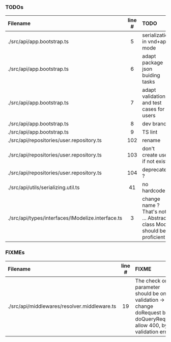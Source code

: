 ### TODOs
| Filename | line # | TODO
|:------|:------:|:------
| ./src/api/app.bootstrap.ts | 5 | serialization in vnd+api mode
| ./src/api/app.bootstrap.ts | 6 | adapt package json buiding tasks
| ./src/api/app.bootstrap.ts | 7 | adapt validations and test cases for users
| ./src/api/app.bootstrap.ts | 8 | dev branch
| ./src/api/app.bootstrap.ts | 9 | TS lint
| ./src/api/repositories/user.repository.ts | 102 | rename
| ./src/api/repositories/user.repository.ts | 103 | don't create user if not exists
| ./src/api/repositories/user.repository.ts | 104 | deprecated ?
| ./src/api/utils/serializing.util.ts | 41 | no hardcode
| ./src/api/types/interfaces/IModelize.interface.ts | 3 | change name ? That's not ... Abstract class Model should be proficient ...

### FIXMEs
| Filename | line # | FIXME
|:------|:------:|:------
| ./src/api/middlewares/resolver.middleware.ts | 19 | The check on id parameter should be on validation -> change doRequest by doQueryRequest allow 400, by validation error.
